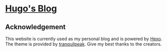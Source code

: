 # [Hugo's Blog](http://blog.hugochan.net)

## Acknowledgement
This website is currently used as my personal blog and is powered by [Hexo](https://hexo.io). The theme is provided by [tranquilpeak](https://github.com/LouisBarranqueiro/tranquilpeak-hexo-theme). Give my best thanks to the creators.
